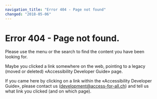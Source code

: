 ```yaml
---
navigation_title: "Error 404 - Page not found"
changed: "2018-05-06"
---
```


# Error 404 - Page not found.

Please use the menu or the search to find the content you have been looking for.

Maybe you clicked a link somewhere on the web, pointing to a legacy (moved or deleted) «Accessibility Developer Guide» page.

If you came here by clicking on a link within the «Accessibility Developer Guide», please contact us ([development@access-for-all.ch](mailto:development@access-for-all.ch)) and tell us what link you clicked (and on which page).

